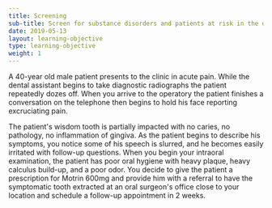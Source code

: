 ```yaml
---
title: Screening
sub-title: Screen for substance disorders and patients at risk in the dental setting 
date: 2019-05-13
layout: learning-objective
type: learning-objective
weight: 1
---
```

A 40-year old male patient presents to the clinic in acute pain. While the
dental assistant begins to take diagnostic radiographs the patient repeatedly
dozes off. When you arrive to the operatory the patient finishes a conversation
on the telephone then begins to hold his face reporting excruciating pain.

The patient's wisdom tooth is partially impacted with no caries, no pathology,
no inflammation of gingiva. As the patient begins to describe his symptoms, you
notice some of his speech is slurred, and he becomes easily irritated with
follow-up questions. When you begin your intraoral examination, the patient has
poor oral hygiene with heavy plaque, heavy calculus build-up, and a poor odor.
You decide to give the patient a prescription for Motrin 600mg and provide him
with a referral to have the symptomatic tooth extracted at an oral surgeon's
office close to your location and schedule a follow-up appointment in 2 weeks.
